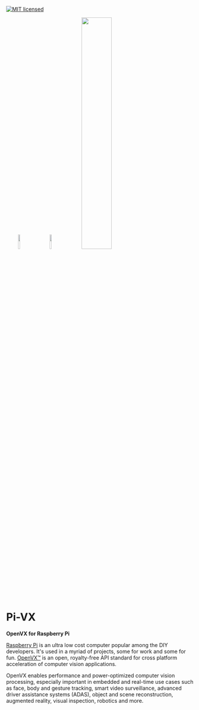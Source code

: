 [![MIT licensed](https://img.shields.io/badge/license-MIT-blue.svg)](https://opensource.org/licenses/MIT)

<p align="left"> &nbsp; &nbsp;&nbsp; &nbsp;&nbsp; <img width="10%" src="https://www.raspberrypi.org/app/uploads/2018/03/RPi-Logo-Reg-SCREEN.png" /> &nbsp; &nbsp;&nbsp; &nbsp;&nbsp; <img width="10%" src="https://svgsilh.com/svg/156116.svg"/> &nbsp; &nbsp;&nbsp; &nbsp;&nbsp; <img width="40%" src="https://upload.wikimedia.org/wikipedia/en/thumb/d/dd/OpenVX_logo.svg/1920px-OpenVX_logo.svg.png"/> </p> 

# Pi-VX
**OpenVX for Raspberry Pi**

[Raspberry Pi](https://www.raspberrypi.org) is an ultra low cost computer popular among the DIY developers. It's used in a myriad of projects, some for work and some for fun. [OpenVX™](https://www.khronos.org/openvx/) is an open, royalty-free API standard for cross platform acceleration of computer vision applications. 

OpenVX enables performance and power-optimized computer vision processing, especially important in embedded and real-time use cases such as face, body and gesture tracking, smart video surveillance, advanced driver assistance systems (ADAS), object and scene reconstruction, augmented reality, visual inspection, robotics and more.
